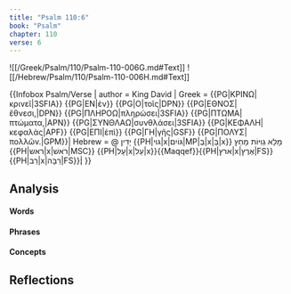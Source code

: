 ```yaml
---
title: "Psalm 110:6"
book: "Psalm"
chapter: 110
verse: 6
---
```

![[/Greek/Psalm/110/Psalm-110-006G.md#Text]]
![[/Hebrew/Psalm/110/Psalm-110-006H.md#Text]]

{{Infobox Psalm/Verse |
  author = King David |
  Greek = {{PG|ΚΡΙΝΩ|κρινεῖ|3SFIA}} {{PG|ΕΝ|ἐν}} {{PG|Ο|τοῖς|DPN}} {{PG|ΕΘΝΟΣ|ἔθνεσι,|DPN}} {{PG|ΠΛΗΡΟΩ|πληρώσει|3SFIA}} {{PG|ΠΤΩΜΑ|πτώματα,|APN}} {{PG|ΣΥΝΘΛΑΩ|συνθλάσει|3SFIA}} {{PG|ΚΕΦΑΛΗ|κεφαλὰς|APF}} {{PG|ΕΠΙ|ἐπὶ}} {{PG|ΓΗ|γῆς|GSF}} {{PG|ΠΟΛΥΣ|πολλῶν.|GPM}}|
  Hebrew = @
יָדִין
{{PH|גוי|x|גּוֹיִם|MP|בְּ|x|בַּ|x}}
מָלֵא
גְוִיּוֹת
מָחַץ
{{PH|ראש|x|רֹאשׁ|MSC}} {{PH|עָל|x|עַל|x}}{{Maqqef}}{{PH|ארץ|x|אֶרֶץ|FS}} {{PH|רַב|x|רַבָּה|FS}}׃|
}}

## Analysis

#### Words

#### Phrases

#### Concepts

## Reflections
